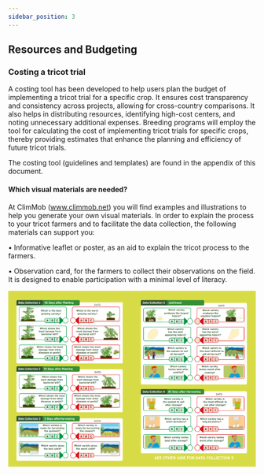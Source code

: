 ```yaml
---
sidebar_position: 3
---
```


## Resources and Budgeting

### Costing a tricot trial

A costing tool has been developed to help users plan the budget of implementing a tricot trial for a specific crop. It ensures cost transparency and consistency across projects, allowing for cross-country comparisons. It also helps in distributing resources, identifying high-cost centers, and noting unnecessary additional expenses. Breeding programs will employ the tool for calculating the cost of implementing tricot trials for specific crops, thereby providing estimates that enhance the planning and efficiency of future tricot trials. 

The costing tool (guidelines and templates) are found in the appendix of this document.

#### Which visual materials are needed?

At ClimMob (www.climmob.net) you will find examples and illustrations to help you generate your own visual materials. In order to explain the process to your tricot farmers and to facilitate the data collection, the following materials can support you:

• Informative leaflet or poster, as an aid to explain the tricot process to the farmers.

• Observation card, for the farmers to collect their observations on the field. It is designed to enable participation with a minimal level of literacy. 

![Observation sheet for crop variety evaluation](./img/observation_sheet.png)

 

